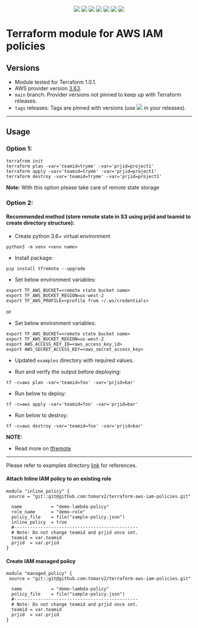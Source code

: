 <p align="center">
    <a href="https://github.com/tomarv2/terraform-aws-iam-policies/actions/workflows/pre-commit.yml" alt="Pre Commit">
        <img src="https://github.com/tomarv2/terraform-aws-iam-policies/actions/workflows/pre-commit.yml/badge.svg?branch=main" /></a>
    <a href="https://www.apache.org/licenses/LICENSE-2.0" alt="license">
        <img src="https://img.shields.io/github/license/tomarv2/terraform-aws-iam-policies" /></a>
    <a href="https://github.com/tomarv2/terraform-aws-iam-policies/tags" alt="GitHub tag">
        <img src="https://img.shields.io/github/v/tag/tomarv2/terraform-aws-iam-policies" /></a>
    <a href="https://github.com/tomarv2/terraform-aws-iam-policies/pulse" alt="Activity">
        <img src="https://img.shields.io/github/commit-activity/m/tomarv2/terraform-aws-iam-policies" /></a>
    <a href="https://stackoverflow.com/users/6679867/tomarv2" alt="Stack Exchange reputation">
        <img src="https://img.shields.io/stackexchange/stackoverflow/r/6679867"></a>
    <a href="https://discord.gg/XH975bzN" alt="chat on Discord">
        <img src="https://img.shields.io/discord/813961944443912223?logo=discord"></a>
    <a href="https://twitter.com/intent/follow?screen_name=varuntomar2019" alt="follow on Twitter">
        <img src="https://img.shields.io/twitter/follow/varuntomar2019?style=social&logo=twitter"></a>
</p>

# Terraform module for AWS IAM policies

## Versions

- Module tested for Terraform 1.0.1.
- AWS provider version [3.63](https://registry.terraform.io/providers/hashicorp/aws/latest).
- `main` branch: Provider versions not pinned to keep up with Terraform releases.
- `tags` releases: Tags are pinned with versions (use <a href="https://github.com/tomarv2/terraform-aws-iam-policies/tags" alt="GitHub tag">
        <img src="https://img.shields.io/github/v/tag/tomarv2/terraform-aws-iam-policies" /></a> in your releases).

---
## Usage

### Option 1:

```
terrafrom init
terraform plan -var='teamid=tryme' -var='prjid=project1'
terraform apply -var='teamid=tryme' -var='prjid=project1'
terraform destroy -var='teamid=tryme' -var='prjid=project1'
```
**Note:** With this option please take care of remote state storage

### Option 2:

#### Recommended method (store remote state in S3 using prjid and teamid to create directory structure):

- Create python 3.6+ virtual environment
```
python3 -m venv <venv name>
```

- Install package:
```
pip install tfremote --upgrade
```

- Set below environment variables:
```
export TF_AWS_BUCKET=<remote state bucket name>
export TF_AWS_BUCKET_REGION=us-west-2
export TF_AWS_PROFILE=<profile from ~/.ws/credentials>
```

or

- Set below environment variables:
```
export TF_AWS_BUCKET=<remote state bucket name>
export TF_AWS_BUCKET_REGION=us-west-2
export AWS_ACCESS_KEY_ID=<aws_access_key_id>
export AWS_SECRET_ACCESS_KEY=<aws_secret_access_key>
```

- Updated `examples` directory with required values.

- Run and verify the output before deploying:
```
tf -c=aws plan -var='teamid=foo' -var='prjid=bar'
```

- Run below to deploy:
```
tf -c=aws apply -var='teamid=foo' -var='prjid=bar'
```

- Run below to destroy:
```
tf -c=aws destroy -var='teamid=foo' -var='prjid=bar'
```

**NOTE:**

- Read more on [tfremote](https://github.com/tomarv2/tfremote)
---

Please refer to examples directory [link](examples) for references.

#### Attach Inline IAM policy to an existing role

```
module "inline_policy" {
 source = "git::git@github.com:tomarv2/terraform-aws-iam-policies.git"

  name           = "demo-lambda-policy"
  role_name      = "demo-role"
  policy_file    = file("sample-policy.json")
  inline_policy  = true
  #-----------------------------------------------
  # Note: Do not change teamid and prjid once set.
  teamid = var.teamid
  prjid  = var.prjid
}
```

#### Create IAM managed policy

```
module "managed_policy" {
 source = "git::git@github.com:tomarv2/terraform-aws-iam-policies.git"

  name           = "demo-lambda-policy"
  policy_file    = file("sample-policy.json")
  #-----------------------------------------------
  # Note: Do not change teamid and prjid once set.
  teamid = var.teamid
  prjid  = var.prjid
}
```
